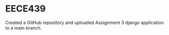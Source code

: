 # EECE439
Created a GitHub repository and uploaded Assignment 3 django application to a main branch.
